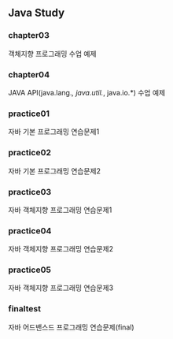 ## Java Study

### chapter03
객체지향 프로그래밍 수업 예제

### chapter04
JAVA API(java.lang.*, java.util.*, java.io.*) 수업 예제

### practice01
자바 기본 프로그래밍 연습문제1

### practice02
자바 기본 프로그래밍 연습문제2

### practice03
자바 객체지향 프로그래밍 연습문제1

### practice04
자바 객체지향 프로그래밍 연습문제2

### practice05
자바 객체지향 프로그래밍 연습문제3

### finaltest
자바 어드밴스드 프로그래밍 연습문제(final)